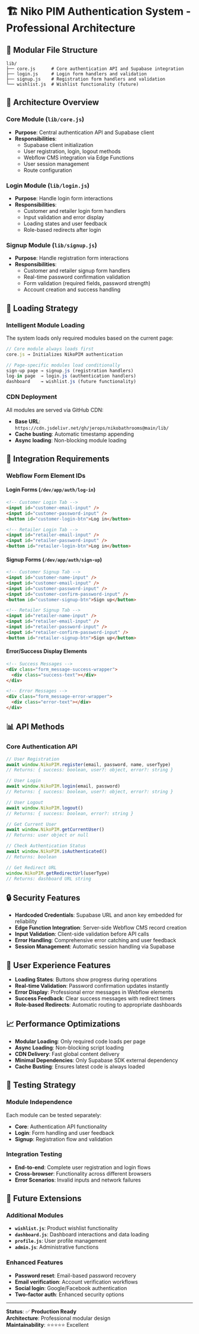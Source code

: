 # 🏗️ Niko PIM Authentication System - Professional Architecture

## 📁 **Modular File Structure**

```
lib/
├── core.js      # Core authentication API and Supabase integration
├── login.js     # Login form handlers and validation  
├── signup.js    # Registration form handlers and validation
└── wishlist.js  # Wishlist functionality (future)
```

## 🎯 **Architecture Overview**

### **Core Module** (`lib/core.js`)
- **Purpose**: Central authentication API and Supabase client
- **Responsibilities**:
  - Supabase client initialization
  - User registration, login, logout methods
  - Webflow CMS integration via Edge Functions
  - User session management
  - Route configuration

### **Login Module** (`lib/login.js`)
- **Purpose**: Handle login form interactions
- **Responsibilities**:
  - Customer and retailer login form handlers
  - Input validation and error display
  - Loading states and user feedback
  - Role-based redirects after login

### **Signup Module** (`lib/signup.js`)
- **Purpose**: Handle registration form interactions
- **Responsibilities**:
  - Customer and retailer signup form handlers
  - Real-time password confirmation validation
  - Form validation (required fields, password strength)
  - Account creation and success handling

## 🚀 **Loading Strategy**

### **Intelligent Module Loading**
The system loads only required modules based on the current page:

```javascript
// Core module always loads first
core.js → Initializes NikoPIM authentication

// Page-specific modules load conditionally
sign-up page → signup.js (registration handlers)
log-in page  → login.js (authentication handlers)
dashboard    → wishlist.js (future functionality)
```

### **CDN Deployment**
All modules are served via GitHub CDN:
- **Base URL**: `https://cdn.jsdelivr.net/gh/jerops/nikobathrooms@main/lib/`
- **Cache busting**: Automatic timestamp appending
- **Async loading**: Non-blocking module loading

## 🔧 **Integration Requirements**

### **Webflow Form Element IDs**

#### **Login Forms** (`/dev/app/auth/log-in`)
```html
<!-- Customer Login Tab -->
<input id="customer-email-input" />
<input id="customer-password-input" />
<button id="customer-login-btn">Log in</button>

<!-- Retailer Login Tab -->
<input id="retailer-email-input" />
<input id="retailer-password-input" />
<button id="retailer-login-btn">Log in</button>
```

#### **Signup Forms** (`/dev/app/auth/sign-up`)
```html
<!-- Customer Signup Tab -->
<input id="customer-name-input" />
<input id="customer-email-input" />
<input id="customer-password-input" />
<input id="customer-confirm-password-input" />
<button id="customer-signup-btn">Sign up</button>

<!-- Retailer Signup Tab -->
<input id="retailer-name-input" />
<input id="retailer-email-input" />
<input id="retailer-password-input" />
<input id="retailer-confirm-password-input" />
<button id="retailer-signup-btn">Sign up</button>
```

#### **Error/Success Display Elements**
```html
<!-- Success Messages -->
<div class="form_message-success-wrapper">
  <div class="success-text"></div>
</div>

<!-- Error Messages -->
<div class="form_message-error-wrapper">
  <div class="error-text"></div>
</div>
```

## 📊 **API Methods**

### **Core Authentication API**
```javascript
// User Registration
await window.NikoPIM.register(email, password, name, userType)
// Returns: { success: boolean, user?: object, error?: string }

// User Login  
await window.NikoPIM.login(email, password)
// Returns: { success: boolean, user?: object, error?: string }

// User Logout
await window.NikoPIM.logout()
// Returns: { success: boolean, error?: string }

// Get Current User
await window.NikoPIM.getCurrentUser()
// Returns: user object or null

// Check Authentication Status
await window.NikoPIM.isAuthenticated()
// Returns: boolean

// Get Redirect URL
window.NikoPIM.getRedirectUrl(userType)
// Returns: dashboard URL string
```

## 🔒 **Security Features**

- **Hardcoded Credentials**: Supabase URL and anon key embedded for reliability
- **Edge Function Integration**: Server-side Webflow CMS record creation
- **Input Validation**: Client-side validation before API calls
- **Error Handling**: Comprehensive error catching and user feedback
- **Session Management**: Automatic session handling via Supabase

## 🎨 **User Experience Features**

- **Loading States**: Buttons show progress during operations
- **Real-time Validation**: Password confirmation updates instantly
- **Error Display**: Professional error messages in Webflow elements
- **Success Feedback**: Clear success messages with redirect timers
- **Role-based Redirects**: Automatic routing to appropriate dashboards

## 📈 **Performance Optimizations**

- **Modular Loading**: Only required code loads per page
- **Async Loading**: Non-blocking script loading
- **CDN Delivery**: Fast global content delivery
- **Minimal Dependencies**: Only Supabase SDK external dependency
- **Cache Busting**: Ensures latest code is always loaded

## 🧪 **Testing Strategy**

### **Module Independence**
Each module can be tested separately:
- **Core**: Authentication API functionality
- **Login**: Form handling and user feedback
- **Signup**: Registration flow and validation

### **Integration Testing**
- **End-to-end**: Complete user registration and login flows
- **Cross-browser**: Functionality across different browsers
- **Error Scenarios**: Invalid inputs and network failures

## 🔮 **Future Extensions**

### **Additional Modules**
- **`wishlist.js`**: Product wishlist functionality
- **`dashboard.js`**: Dashboard interactions and data loading
- **`profile.js`**: User profile management
- **`admin.js`**: Administrative functions

### **Enhanced Features**
- **Password reset**: Email-based password recovery
- **Email verification**: Account verification workflows
- **Social login**: Google/Facebook authentication
- **Two-factor auth**: Enhanced security options

---

**Status**: ✅ **Production Ready**  
**Architecture**: Professional modular design  
**Maintainability**: ⭐⭐⭐⭐⭐ Excellent